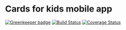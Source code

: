 Cards for kids mobile app
================================

[![Greenkeeper badge](https://badges.greenkeeper.io/simareeno/cards.svg)](https://greenkeeper.io/)
[![Build Status](https://travis-ci.org/simareeno/cards.svg?branch=master)](https://travis-ci.org/simareeno/cards)
[![Coverage Status](https://coveralls.io/repos/github/simareeno/cards/badge.svg?branch=master)](https://coveralls.io/github/simareeno/cards?branch=master)
